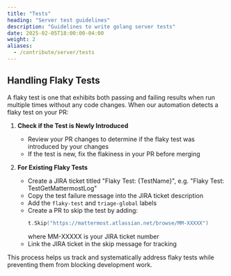 ```yaml
---
title: "Tests"
heading: "Server test guidelines"
description: "Guidelines to write golang server tests"
date: 2025-02-05T18:00:00-04:00
weight: 2
aliases:
  - /contribute/server/tests
---
```


## Handling Flaky Tests

A flaky test is one that exhibits both passing and failing results when run multiple times without any code changes. When our automation detects a flaky test on your PR:

1. **Check if the Test is Newly Introduced**
   - Review your PR changes to determine if the flaky test was introduced by your changes
   - If the test is new, fix the flakiness in your PR before merging

2. **For Existing Flaky Tests**
   - Create a JIRA ticket titled "Flaky Test: {TestName}", e.g. "Flaky Test: TestGetMattermostLog"
   - Copy the test failure message into the JIRA ticket description
   - Add the `flaky-test` and `triage-global` labels
   - Create a PR to skip the test by adding:
     ```go
     t.Skip("https://mattermost.atlassian.net/browse/MM-XXXXX")
     ```
     where MM-XXXXX is your JIRA ticket number
   - Link the JIRA ticket in the skip message for tracking

This process helps us track and systematically address flaky tests while preventing them from blocking development work.
